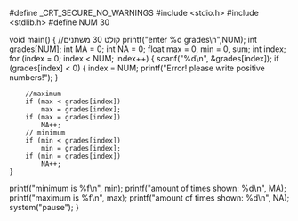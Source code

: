 
#define _CRT_SECURE_NO_WARNINGS
#include <stdio.h>
#include <stdlib.h>
#define NUM 30


void main()
{
	//קולט 30 משתנים
	printf("enter %d grades\n",NUM);
	int grades[NUM];
	int MA = 0;
	int NA = 0;
	float max = 0, min = 0, sum;
	int index;
	for (index = 0; index < NUM; index++)
	{
		scanf("%d\n", &grades[index]);
		if (grades[index] < 0)
		{
			index = NUM;
			printf("Error! please write positive numbers!");
		}
		


		//maximum
		if (max < grades[index])
			max = grades[index];
		if (max = grades[index])
			MA++;
		// minimum
		if (min < grades[index])
			min = grades[index];
		if (min = grades[index])
			NA++;
	}
printf("minimum is %f\n", min);
		printf("amount of times shown: %d\n", MA);
		printf("maximum is %f\n", max);
		printf("amount of times shown: %d\n", NA);
	system("pause");
}

